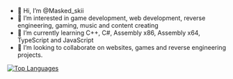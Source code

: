 - 👋 Hi, I’m @Masked_skii
- 👀 I’m interested in game development, web development, reverse engineering, gaming, music and content creating
- 🌱 I’m currently learning C++, C#, Assembly x86, Assembly x64, TypeScript and JavaScript
- 💞️ I’m looking to collaborate on websites, games and reverse engineering projects.

[![Top Languages](https://github-readme-stats.vercel.app/api/top-langs/?username=MaskedSkii)](https://github.com/anuraghazra/github-readme-stats)
